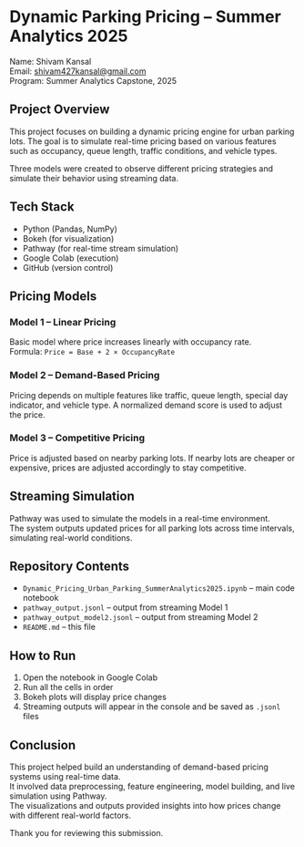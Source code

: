 # Dynamic Parking Pricing – Summer Analytics 2025

Name: Shivam Kansal  
Email: shivam427kansal@gmail.com  
Program: Summer Analytics Capstone, 2025

## Project Overview

This project focuses on building a dynamic pricing engine for urban parking lots. The goal is to simulate real-time pricing based on various features such as occupancy, queue length, traffic conditions, and vehicle types.

Three models were created to observe different pricing strategies and simulate their behavior using streaming data.

## Tech Stack

- Python (Pandas, NumPy)
- Bokeh (for visualization)
- Pathway (for real-time stream simulation)
- Google Colab (execution)
- GitHub (version control)

## Pricing Models

### Model 1 – Linear Pricing
Basic model where price increases linearly with occupancy rate.  
Formula: `Price = Base + 2 × OccupancyRate`

### Model 2 – Demand-Based Pricing
Pricing depends on multiple features like traffic, queue length, special day indicator, and vehicle type. A normalized demand score is used to adjust the price.

### Model 3 – Competitive Pricing
Price is adjusted based on nearby parking lots. If nearby lots are cheaper or expensive, prices are adjusted accordingly to stay competitive.

## Streaming Simulation

Pathway was used to simulate the models in a real-time environment.  
The system outputs updated prices for all parking lots across time intervals, simulating real-world conditions.

## Repository Contents

- `Dynamic_Pricing_Urban_Parking_SummerAnalytics2025.ipynb` – main code notebook
- `pathway_output.jsonl` – output from streaming Model 1
- `pathway_output_model2.jsonl` – output from streaming Model 2
- `README.md` – this file

## How to Run

1. Open the notebook in Google Colab  
2. Run all the cells in order  
3. Bokeh plots will display price changes  
4. Streaming outputs will appear in the console and be saved as `.jsonl` files

## Conclusion

This project helped build an understanding of demand-based pricing systems using real-time data.  
It involved data preprocessing, feature engineering, model building, and live simulation using Pathway.  
The visualizations and outputs provided insights into how prices change with different real-world factors.

Thank you for reviewing this submission.
